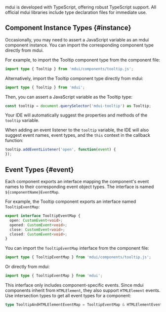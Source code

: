 mdui is developed with TypeScript, offering robust TypeScript support. All official mdui libraries include type declaration files for immediate use.

## Component Instance Types {#instance}

Occasionally, you may need to assert a JavaScript variable as an mdui component instance. You can import the corresponding component type directly from mdui.

For example, to import the Tooltip component type from the component file:

```ts
import type { Tooltip } from 'mdui/components/tooltip.js';
```

Alternatively, import the Tooltip component type directly from mdui:

```ts
import type { Tooltip } from 'mdui';
```

Then, you can assert a JavaScript variable as the Tooltip type:

```ts
const tooltip = document.querySelector('mdui-tooltip') as Tooltip;
```

Your IDE will automatically suggest the properties and methods of the `tooltip` variable.

When adding an event listener to the `tooltip` variable, the IDE will also suggest event names, event types, and the `this` context in the callback function:

```ts
tooltip.addEventListener('open', function(event) {
});
```

## Event Types {#event}

Each component exports an interface mapping the component's event names to their corresponding event object types. The interface is named `${componentName}EventMap`.

For example, the Tooltip component exports an interface named `TooltipEventMap`:

```ts
export interface TooltipEventMap {
  open: CustomEvent<void>;
  opened: CustomEvent<void>;
  close: CustomEvent<void>;
  closed: CustomEvent<void>;
}
```

You can import the `TooltipEventMap` interface from the component file:

```ts
import type { TooltipEventMap } from 'mdui/components/tooltip.js';
```

Or directly from mdui:

```ts
import type { TooltipEventMap } from 'mdui';
```

This interface only includes component-specific events. Since mdui components inherit from `HTMLElement`, they also support `HTMLElement` events. Use intersection types to get all event types for a component:

```ts
type TooltipAndHTMLElementEventMap = TooltipEventMap & HTMLElementEventMap;
```
